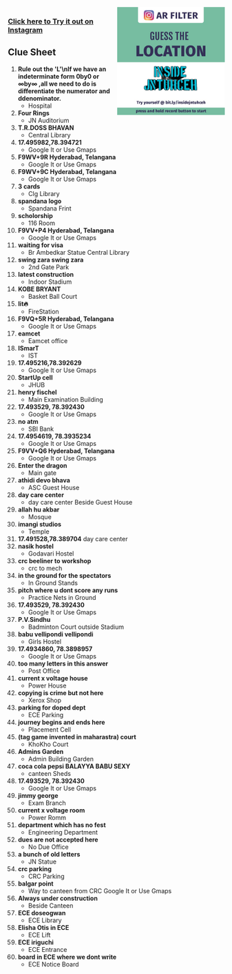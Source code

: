 <img src="./screenshots/logo1.jpg" align="right" height='250'>

### [Click here to Try it out on Instagram](https://bit.ly/insidejntuhceh)

## Clue Sheet
1. **Rule out the 'L'\nIf we have an indeterminate form 0by0 or ∞by∞ ,all we need to do is differentiate the numerator and ddenominator.**
    * Hospital
2. **Four Rings**
    * JN Auditorium
3. **T.R.DOSS BHAVAN**
    * Central Library
4. **17.495982,78.394721**
    * Google It or Use Gmaps
5. **F9WV+9R Hyderabad, Telangana**
    * Google It or Use Gmaps
6. **F9WV+9C Hyderabad, Telangana**
    * Google It or Use Gmaps
7. **3 cards**
    * Clg Library
8. **spandana logo**
    * Spandana Frint
9. **scholorship**
    * 116 Room
10. **F9VV+P4 Hyderabad, Telangana**
    * Google It or Use Gmaps
11. **waiting for visa**
    * Br Ambedkar Statue Central Library
12. **swing zara swing zara**
    * 2nd Gate Park
13. **latest construction**
    * Indoor Stadium
14. **KOBE BRYANT**
    * Basket Ball Court
15. **lit🔥**
    * FireStation
16. **F9VQ+5R Hyderabad, Telangana**
    * Google It or Use Gmaps
17. **eamcet**
    * Eamcet office
18. **ISmarT**
    * IST
19. **17.495216,78.392629**
    * Google It or Use Gmaps
20. **StartUp cell**
    * JHUB
21. **henry fischel**
    * Main Examination Building
22. **17.493529, 78.392430**
    * Google It or Use Gmaps
23. **no atm**
    * SBI Bank
24. **17.4954619, 78.3935234**
    * Google It or Use Gmaps
25. **F9VV+Q6 Hyderabad, Telangana**
    * Google It or Use Gmaps
26. **Enter the dragon**
    * Main gate
27. **athidi devo bhava**
    * ASC Guest House
28. **day care center**
    * day care center Beside Guest House
29. **allah hu akbar**
    * Mosque
30. **imangi studios**
    * Temple
31. **17.491528,78.389704**
day care center
32. **nasik hostel**
    * Godavari Hostel
33. **crc beeliner to workshop**
    * crc to mech
34. **in the ground for the spectators**
    * In Ground Stands
35. **pitch where u dont score any runs**
    * Practice Nets in Ground
36. **17.493529, 78.392430**
    * Google It or Use Gmaps
37. **P.V.Sindhu**
    * Badminton Court outside Stadium
38. **babu vellipondi vellipondi**
    * Girls Hostel
39. **17.4934860, 78.3898957**
    * Google It or Use Gmaps
40. **too many letters in this answer**
    * Post Office
41. **current x voltage house**
    * Power House
42. **copying is crime but not here**
    * Xerox Shop
43. **parking for doped dept**
    * ECE Parking
44. **journey begins and ends here**
    * Placement Cell
45. **(tag game invented in maharastra) court**
    * KhoKho Court
46. **Admins Garden**
    * Admin Building Garden
47. **coca cola pepsi BALAYYA BABU SEXY**
    * canteen Sheds
48. **17.493529, 78.392430**
    * Google It or Use Gmaps
49. **jimmy george**
    * Exam Branch
50. **current x voltage room**
    * Power Romm
51. **department which has no fest**
    * Engineering Department
52. **dues are not accepted here**
    * No Due Office
53. **a bunch of old letters**
    * JN Statue
54. **crc parking**
    * CRC Parking
55. **balgar point**
    * Way to canteen from CRC  Google It or Use Gmaps
59. **Always under construction**
    * Beside Canteen
57. **ECE doseogwan**
    * ECE Library
58. **Elisha Otis in ECE**
    * ECE Lift
59. **ECE iriguchi**
    * ECE Entrance
60. **board in ECE where we dont write**
	* ECE Notice Board
